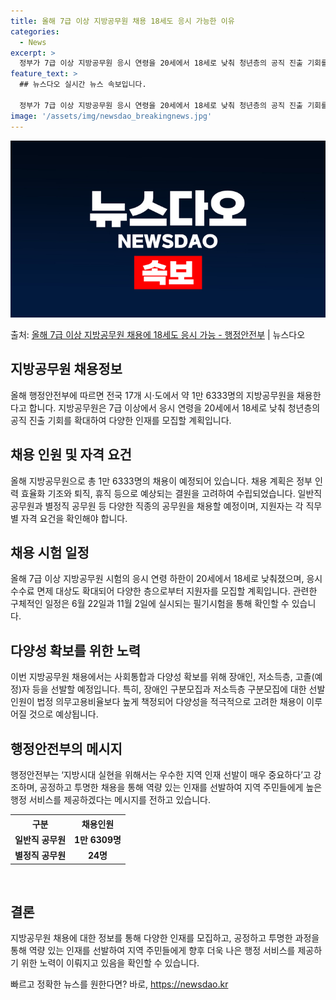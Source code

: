 ```yaml
---
title: 올해 7급 이상 지방공무원 채용 18세도 응시 가능한 이유
categories:
  - News
excerpt: >
  정부가 7급 이상 지방공무원 응시 연령을 20세에서 18세로 낮춰 청년층의 공직 진출 기회를 확대한다. 행정…
feature_text: >
  ## 뉴스다오 실시간 뉴스 속보입니다.

  정부가 7급 이상 지방공무원 응시 연령을 20세에서 18세로 낮춰 청년층의 공직 진출 기회를 확대한다. 행정…
image: '/assets/img/newsdao_breakingnews.jpg'
---
```


![뉴스다오 속보](/assets/img/newsdao_breakingnews.jpg)

<p>출처: <a href="https://newsdao.kr/3251" rel="dofollow">올해 7급 이상 지방공무원 채용에 18세도 응시 가능 - 행정안전부</a> | 뉴스다오</p>

<h2 data-ke-size="size26">지방공무원 채용정보</h2>
<p data-ke-size="size16">올해 행정안전부에 따르면 전국 17개 시·도에서 약 1만 6333명의 지방공무원을 채용한다고 합니다. 지방공무원은 7급 이상에서 응시 연령을 20세에서 18세로 낮춰 청년층의 공직 진출 기회를 확대하여 다양한 인재를 모집할 계획입니다.</p>

<h2 data-ke-size="size26">채용 인원 및 자격 요건</h2>
<p data-ke-size="size16">올해 지방공무원으로 총 1만 6333명의 채용이 예정되어 있습니다. 채용 계획은 정부 인력 효율화 기조와 퇴직, 휴직 등으로 예상되는 결원을 고려하여 수립되었습니다. 일반직 공무원과 별정직 공무원 등 다양한 직종의 공무원을 채용할 예정이며, 지원자는 각 직무별 자격 요건을 확인해야 합니다.</p>

<h2 data-ke-size="size26">채용 시험 일정</h2>
<p data-ke-size="size16">올해 7급 이상 지방공무원 시험의 응시 연령 하한이 20세에서 18세로 낮춰졌으며, 응시수수료 면제 대상도 확대되어 다양한 층으로부터 지원자를 모집할 계획입니다. 관련한 구체적인 일정은 6월 22일과 11월 2일에 실시되는 필기시험을 통해 확인할 수 있습니다.</p>

<h2 data-ke-size="size26">다양성 확보를 위한 노력</h2>
<p data-ke-size="size16">이번 지방공무원 채용에서는 사회통합과 다양성 확보를 위해 장애인, 저소득층, 고졸(예정)자 등을 선발할 예정입니다. 특히, 장애인 구분모집과 저소득층 구분모집에 대한 선발 인원이 법정 의무고용비율보다 높게 책정되어 다양성을 적극적으로 고려한 채용이 이루어질 것으로 예상됩니다.</p>

<h2 data-ke-size="size26">행정안전부의 메시지</h2>
<p data-ke-size="size16">행정안전부는 ‘지방시대 실현을 위해서는 우수한 지역 인재 선발이 매우 중요하다’고 강조하며, 공정하고 투명한 채용을 통해 역량 있는 인재를 선발하여 지역 주민들에게 높은 행정 서비스를 제공하겠다는 메시지를 전하고 있습니다.</p>

<table>
	<tr>
		<th>구분</th>
		<th>채용인원</th>
	</tr>
	<tr>
		<td style="text-align: center; height: 17px;"><b>일반직 공무원</b></td>
		<td style="text-align: center; height: 17px;"><b>1만 6309명</b></td>
	</tr>
	<tr>
		<td style="text-align: center; height: 17px;"><b>별정직 공무원</b></td>
		<td style="text-align: center; height: 17px;"><b>24명</b></td>
	</tr>
</table>

<p data-ke-size="size16">&nbsp;</p>
<h2 data-ke-size="size26">결론</h2>
<p data-ke-size="size16">지방공무원 채용에 대한 정보를 통해 다양한 인재를 모집하고, 공정하고 투명한 과정을 통해 역량 있는 인재를 선발하여 지역 주민들에게 향후 더욱 나은 행정 서비스를 제공하기 위한 노력이 이뤄지고 있음을 확인할 수 있습니다.</p> 

빠르고 정확한 뉴스를 원한다면? 바로, <a href="https://newsdao.kr" rel="dofollow">https://newsdao.kr</a>


